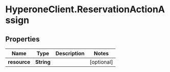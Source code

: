 # HyperoneClient.ReservationActionAssign

## Properties

Name | Type | Description | Notes
------------ | ------------- | ------------- | -------------
**resource** | **String** |  | [optional] 


